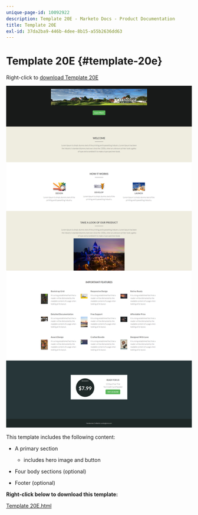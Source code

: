 ```yaml
---
unique-page-id: 10092922
description: Template 20E - Marketo Docs - Product Documentation
title: Template 20E
exl-id: 37da2ba9-446b-4dee-8b15-a55b2636dd63
---
```

# Template 20E {#template-20e}

Right-click to [download Template 20E](https://experienceleague.adobe.com/landing/marketo/lp-templates/template-20e.html)

![](assets/template-20e.png)

This template includes the following content:

* A primary section

    * includes hero image and button

* Four body sections (optional)
* Footer (optional)

**Right-click below to download this template:**

[Template 20E.html](https://experienceleague.adobe.com/landing/marketo/lp-templates/template-20e.html)
